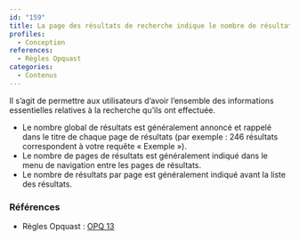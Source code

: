 ```yaml
---
id: "159"
title: La page des résultats de recherche indique le nombre de résultats, le nombre de pages de résultats et le nombre de résultats par page.
profiles:
  - Conception
references:
  - Règles Opquast
categories:
  - Contenus
---
```


Il s’agit de permettre aux utilisateurs d’avoir l’ensemble des informations essentielles relatives à la recherche qu’ils ont effectuée.

* Le nombre global de résultats est généralement annoncé et rappelé dans le titre de chaque page de résultats (par exemple : 246 résultats correspondent à votre requête « Exemple »).
* Le nombre de pages de résultats est généralement indiqué dans le menu de navigation entre les pages de résultats.
* Le nombre de résultats par page est généralement indiqué avant la liste des résultats.

### Références

* Règles Opquast : [OPQ 13](https://checklists.opquast.com/fr/assurance-qualite-web/la-page-des-resultats-de-recherche-indique-le-nombre-de-resultats-le-nombre-de-pages-de-resultats-et-le-nombre-de-resultats-par-page)
